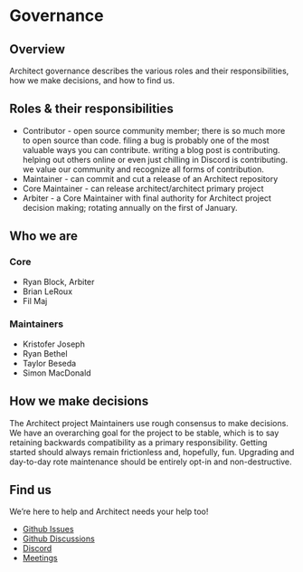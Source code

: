 # Governance

## Overview

Architect governance describes the various roles and their responsibilities, how we make decisions, and how to find us.

## Roles & their responsibilities

- Contributor - open source community member; there is so much more to open source than code. filing a bug is probably one of the most valuable ways you can contribute. writing a blog post is contributing. helping out others online or even just chilling in Discord is contributing. we value our community and recognize all forms of contribution.
- Maintainer - can commit and cut a release of an Architect repository
- Core Maintainer - can release architect/architect primary project
- Arbiter - a Core Maintainer with final authority for Architect project decision making; rotating annually on the first of January.

## Who we are

### Core

- Ryan Block, Arbiter
- Brian LeRoux
- Fil Maj

### Maintainers


- Kristofer Joseph
- Ryan Bethel
- Taylor Beseda
- Simon MacDonald 

## How we make decisions

The Architect project Maintainers use rough consensus to make decisions. We have an overarching goal for the project to be stable, which is to say retaining backwards compatibility as a primary responsibility. Getting started should always remain frictionless and, hopefully, fun. Upgrading and day-to-day rote maintenance should be entirely opt-in and non-destructive. 

## Find us

We’re here to help and Architect needs your help too! 

- [Github Issues](https://github.com/architect/architect/issues)
- [Github Discussions](https://github.com/architect/architect/discussions)
- [Discord](https://discord.gg/y5A2eTsCRX)
- [Meetings](https://calendar.google.com/calendar/u/0?cid=Y19oNXM0dmR1a29scDgxNnA1dTBnNXRsYTRjY0Bncm91cC5jYWxlbmRhci5nb29nbGUuY29t)
